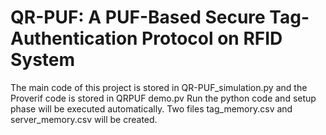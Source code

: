 # QR-PUF: A PUF-Based Secure Tag-Authentication Protocol on RFID System
The main code of this project is stored in QR-PUF_simulation.py and the Proverif code is stored in QRPUF demo.pv
Run the python code and setup phase will be executed automatically. Two files tag_memory.csv and server_memory.csv will be created.

